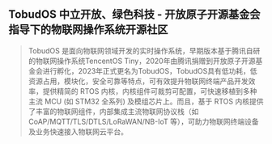 ## TobudOS 中立开放、绿色科技 - 开放原子开源基金会指导下的物联网操作系统开源社区
> TobudOS 是面向物联网领域开发的实时操作系统，早期版本基于腾讯自研的物联网操作系统TencentOS Tiny，2020年由腾讯捐赠到开放原子开源基金会进行孵化，2023年正式更名为TobudOS，TobudOS具有低功耗，低资源占用，模块化，安全可靠等特点，可有效提升物联网终端产品开发效率，提供精简的 RTOS 内核，内核组件可裁剪可配置，可快速移植到多种主流 MCU (如 STM32 全系列) 及模组芯片上。而且，基于 RTOS 内核提供了丰富的物联网组件，内部集成主流物联网协议栈（如 CoAP/MQTT/TLS/DTLS/LoRaWAN/NB-IoT 等），可助力物联网终端设备及业务快速接入物联网云平台。
